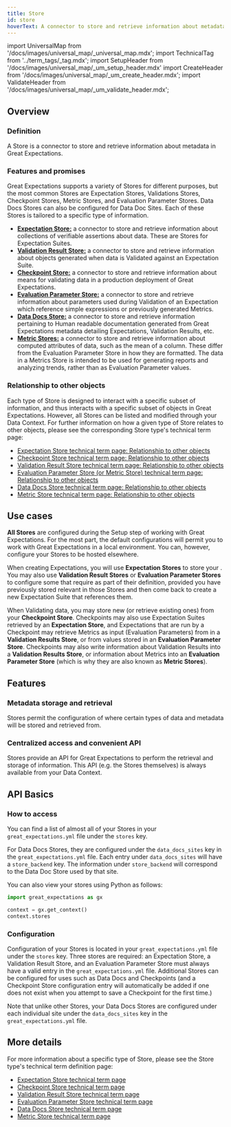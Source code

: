 ```yaml
---
title: Store
id: store
hoverText: A connector to store and retrieve information about metadata in Great Expectations.
---
```

import UniversalMap from '/docs/images/universal_map/_universal_map.mdx';
import TechnicalTag from '../term_tags/_tag.mdx';
import SetupHeader from '/docs/images/universal_map/_um_setup_header.mdx'
import CreateHeader from '/docs/images/universal_map/_um_create_header.mdx';
import ValidateHeader from '/docs/images/universal_map/_um_validate_header.mdx';


<UniversalMap setup='active' connect='inactive' create='active' validate='active'/> 

## Overview

### Definition

A Store is a connector to store and retrieve information about metadata in Great Expectations.

### Features and promises

Great Expectations supports a variety of Stores for different purposes, but the most common Stores are Expectation Stores, Validations Stores, Checkpoint Stores, Metric Stores, and Evaluation Parameter Stores.  Data Docs Stores can also be configured for Data Doc Sites.  Each of these Stores is tailored to a specific type of information.

- [**Expectation Store:**](./expectation_store.md) a connector to store and retrieve information about collections of verifiable assertions about data.  These are Stores for Expectation Suites.
- [**Validation Result Store:**](./validation_result_store.md) a connector to store and retrieve information about objects generated when data is Validated against an Expectation Suite.
- [**Checkpoint Store:**](./checkpoint_store.md) a connector to store and retrieve information about means for validating data in a production deployment of Great Expectations.
- [**Evaluation Parameter Store:**](./evaluation_parameter_store.md) a connector to store and retrieve information about parameters used during Validation of an Expectation which reference simple expressions or previously generated Metrics.
- [**Data Docs Store:**](./data_docs_store.md) a connector to store and retrieve information pertaining to Human readable documentation generated from Great Expectations metadata detailing Expectations, Validation Results, etc.
- [**Metric Stores:**](./metric_store.md) a connector to store and retrieve information about computed attributes of data, such as the mean of a column.  These differ from the Evaluation Parameter Store in how they are formatted.  The data in a Metrics Store is intended to be used for generating reports and analyzing trends, rather than as Evaluation Parameter values.


### Relationship to other objects

Each type of Store is designed to interact with a specific subset of information, and thus interacts with a specific subset of objects in Great Expectations.  However, all Stores can be listed and modified through your Data Context.  For further information on how a given type of Store relates to other objects, please see the corresponding Store type's technical term page:

- [Expectation Store technical term page: Relationship to other objects](./expectation_store.md#relationship-to-other-objects)
- [Checkpoint Store technical term page: Relationship to other objects](./checkpoint_store.md#relationship-to-other-objects)
- [Validation Result Store technical term page: Relationship to other objects](./validation_result_store.md#relationship-to-other-objects)
- [Evaluation Parameter Store (or Metric Store) technical term page: Relationship to other objects](./evaluation_parameter_store.md#relationship-to-other-objects)
- [Data Docs Store technical term page: Relationship to other objects](./data_docs_store.md#relationship-to-other-objects)
- [Metric Store technical term page: Relationship to other objects](./metric_store.md#relationship-to-other-objects)

## Use cases

<SetupHeader/>

**All Stores** are configured during the Setup step of working with Great Expectations.  For the most part, the default configurations will permit you to work with Great Expectations in a local environment.  You can, however, configure your Stores to be hosted elsewhere.

<CreateHeader/>

When creating Expectations, you will use **Expectation Stores** to store your <TechnicalTag relative="../" tag="expectation_suite" text="Expectation Suites" />.  You may also use **Validation Result Stores** or **Evaluation Parameter Stores** to configure some <TechnicalTag relative="../" tag="expectation" text="Expectations" /> that require <TechnicalTag relative="../" tag="evaluation_parameter" text="Evaluation Parameters" /> as part of their definition, provided you have previously stored relevant <TechnicalTag relative="../" tag="metric" text="Metrics" /> in those Stores and then come back to create a new Expectation Suite that references them.

<ValidateHeader/>

When Validating data, you may store new <TechnicalTag relative="../" tag="checkpoint" text="Checkpoints" /> (or retrieve existing ones) from your **Checkpoint Store**.  Checkpoints may also use Expectation Suites retrieved by an **Expectation Store**, and Expectations that are run by a Checkpoint may retrieve Metrics as input (Evaluation Parameters) from <TechnicalTag relative="../" tag="validation_result" text="Validation Results" /> in a **Validation Results Store**, or from values stored in an **Evaluation Parameter Store**.  Checkpoints may also write information about Validation Results into a **Validation Results Store**, or information about Metrics into an **Evaluation Parameter Store** (which is why they are also known as **Metric Stores**).

## Features

### Metadata storage and retrieval

Stores permit the configuration of where certain types of data and metadata will be stored and retrieved from.

### Centralized access and convenient API

Stores provide an API for Great Expectations to perform the retrieval and storage of information.  This API (e.g. the Stores themselves) is always available from your Data Context.

## API Basics

### How to access

You can find a list of almost all of your Stores in your `great_expectations.yml` file under the `stores` key.

For Data Docs Stores, they are configured under the `data_docs_sites` key in the `great_expectations.yml` file.  Each entry under `data_docs_sites` will have a `store_backend` key.  The information under `store_backend` will correspond to the Data Doc Store used by that site.

You can also view your stores using Python as follows:

```python
import great_expectations as gx

context = gx.get_context()
context.stores
```

### Configuration

Configuration of your Stores is located in your `great_expectations.yml` file under the `stores` key.  Three stores are required: an Expectation Store, a Validation Result Store, and an Evaluation Parameter Store must always have a valid entry in the `great_expectations.yml` file.  Additional Stores can be configured for uses such as Data Docs and Checkpoints (and a Checkpoint Store configuration entry will automatically be added if one does not exist when you attempt to save a Checkpoint for the first time.)

Note that unlike other Stores, your Data Docs Stores are configured under each individual site under the `data_docs_sites` key in the `great_expectations.yml` file.

## More details

For more information about a specific type of Store, please see the Store type's technical term definition page:

- [Expectation Store technical term page](./expectation_store.md)
- [Checkpoint Store technical term page](./checkpoint_store.md)
- [Validation Result Store technical term page](./validation_result_store.md)
- [Evaluation Parameter Store technical term page](./evaluation_parameter_store.md)
- [Data Docs Store technical term page](./data_docs_store.md)
- [Metric Store technical term page](./metric_store.md)
